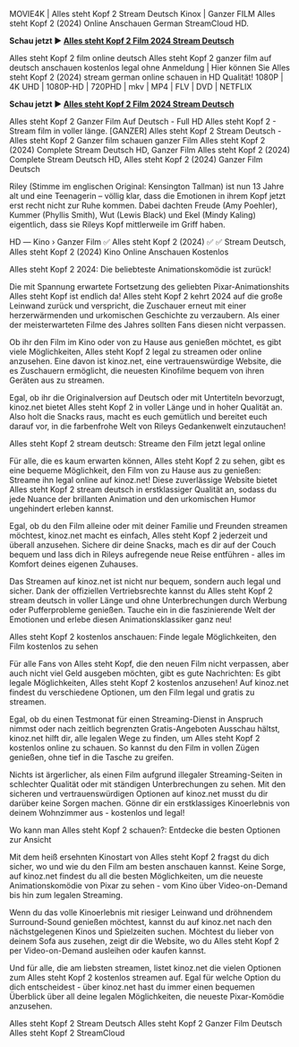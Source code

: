 MOVIE4K | Alles steht Kopf 2 Stream Deutsch Kinox | Ganzer FILM Alles steht Kopf 2 (2024) Online Anschauen German StreamCloud HD.

**Schau jetzt ► [Alles steht Kopf 2 Film 2024 Stream Deutsch](https://t.co/ZvQMti7Atc)**

Alles steht Kopf 2 film online deutsch Alles steht Kopf 2 ganzer film auf deutsch anschauen kostenlos legal ohne Anmeldung | Hier können Sie Alles steht Kopf 2 (2024) stream german online schauen in HD Qualität! 1080P | 4K UHD | 1080P-HD | 720PHD | mkv | MP4 | FLV | DVD | NETFLIX

**Schau jetzt ► [Alles steht Kopf 2 Film 2024 Stream Deutsch](https://t.co/ZvQMti7Atc)**

Alles steht Kopf 2 Ganzer Film Auf Deutsch - Full HD Alles steht Kopf 2 - Stream film in voller länge. [GANZER] Alles steht Kopf 2 Stream Deutsch - Alles steht Kopf 2 Ganzer film schauen ganzer Film Alles steht Kopf 2 (2024) Complete Stream Deutsch HD, Ganzer Film Alles steht Kopf 2 (2024) Complete Stream Deutsch HD, Alles steht Kopf 2 (2024) Ganzer Film Deutsch

Riley (Stimme im englischen Original: Kensington Tallman) ist nun 13 Jahre alt und eine Teenagerin – völlig klar, dass die Emotionen in ihrem Kopf jetzt erst recht nicht zur Ruhe kommen. Dabei dachten Freude (Amy Poehler), Kummer (Phyllis Smith), Wut (Lewis Black) und Ekel (Mindy Kaling) eigentlich, dass sie Rileys Kopf mittlerweile im Griff haben.

HD ― Kino › Ganzer Film ✅ Alles steht Kopf 2 (2024) ✅ ✅ Stream Deutsch, Alles steht Kopf 2 (2024) Kino Online Anschauen Kostenlos

Alles steht Kopf 2 2024: Die beliebteste Animationskomödie ist zurück!

Die mit Spannung erwartete Fortsetzung des geliebten Pixar-Animationshits Alles steht Kopf ist endlich da! Alles steht Kopf 2 kehrt 2024 auf die große Leinwand zurück und verspricht, die Zuschauer erneut mit einer herzerwärmenden und urkomischen Geschichte zu verzaubern. Als einer der meisterwarteten Filme des Jahres sollten Fans diesen nicht verpassen.

Ob ihr den Film im Kino oder von zu Hause aus genießen möchtet, es gibt viele Möglichkeiten, Alles steht Kopf 2 legal zu streamen oder online anzusehen. Eine davon ist kinoz.net, eine vertrauenswürdige Website, die es Zuschauern ermöglicht, die neuesten Kinofilme bequem von ihren Geräten aus zu streamen.

Egal, ob ihr die Originalversion auf Deutsch oder mit Untertiteln bevorzugt, kinoz.net bietet Alles steht Kopf 2 in voller Länge und in hoher Qualität an. Also holt die Snacks raus, macht es euch gemütlich und bereitet euch darauf vor, in die farbenfrohe Welt von Rileys Gedankenwelt einzutauchen!

Alles steht Kopf 2 stream deutsch: Streame den Film jetzt legal online

Für alle, die es kaum erwarten können, Alles steht Kopf 2 zu sehen, gibt es eine bequeme Möglichkeit, den Film von zu Hause aus zu genießen: Streame ihn legal online auf kinoz.net! Diese zuverlässige Website bietet Alles steht Kopf 2 stream deutsch in erstklassiger Qualität an, sodass du jede Nuance der brillanten Animation und den urkomischen Humor ungehindert erleben kannst.

Egal, ob du den Film alleine oder mit deiner Familie und Freunden streamen möchtest, kinoz.net macht es einfach, Alles steht Kopf 2 jederzeit und überall anzusehen. Sichere dir deine Snacks, mach es dir auf der Couch bequem und lass dich in Rileys aufregende neue Reise entführen - alles im Komfort deines eigenen Zuhauses.

Das Streamen auf kinoz.net ist nicht nur bequem, sondern auch legal und sicher. Dank der offiziellen Vertriebsrechte kannst du Alles steht Kopf 2 stream deutsch in voller Länge und ohne Unterbrechungen durch Werbung oder Pufferprobleme genießen. Tauche ein in die faszinierende Welt der Emotionen und erlebe diesen Animationsklassiker ganz neu!

Alles steht Kopf 2 kostenlos anschauen: Finde legale Möglichkeiten, den Film kostenlos zu sehen

Für alle Fans von Alles steht Kopf, die den neuen Film nicht verpassen, aber auch nicht viel Geld ausgeben möchten, gibt es gute Nachrichten: Es gibt legale Möglichkeiten, Alles steht Kopf 2 kostenlos anzusehen! Auf kinoz.net findest du verschiedene Optionen, um den Film legal und gratis zu streamen.

Egal, ob du einen Testmonat für einen Streaming-Dienst in Anspruch nimmst oder nach zeitlich begrenzten Gratis-Angeboten Ausschau hältst, kinoz.net hilft dir, alle legalen Wege zu finden, um Alles steht Kopf 2 kostenlos online zu schauen. So kannst du den Film in vollen Zügen genießen, ohne tief in die Tasche zu greifen.

Nichts ist ärgerlicher, als einen Film aufgrund illegaler Streaming-Seiten in schlechter Qualität oder mit ständigen Unterbrechungen zu sehen. Mit den sicheren und vertrauenswürdigen Optionen auf kinoz.net musst du dir darüber keine Sorgen machen. Gönne dir ein erstklassiges Kinoerlebnis von deinem Wohnzimmer aus - kostenlos und legal!

Wo kann man Alles steht Kopf 2 schauen?: Entdecke die besten Optionen zur Ansicht

Mit dem heiß ersehnten Kinostart von Alles steht Kopf 2 fragst du dich sicher, wo und wie du den Film am besten anschauen kannst. Keine Sorge, auf kinoz.net findest du all die besten Möglichkeiten, um die neueste Animationskomödie von Pixar zu sehen - vom Kino über Video-on-Demand bis hin zum legalen Streaming.

Wenn du das volle Kinoerlebnis mit riesiger Leinwand und dröhnendem Surround-Sound genießen möchtest, kannst du auf kinoz.net nach den nächstgelegenen Kinos und Spielzeiten suchen. Möchtest du lieber von deinem Sofa aus zusehen, zeigt dir die Website, wo du Alles steht Kopf 2 per Video-on-Demand ausleihen oder kaufen kannst.

Und für alle, die am liebsten streamen, listet kinoz.net die vielen Optionen zum Alles steht Kopf 2 kostenlos streamen auf. Egal für welche Option du dich entscheidest - über kinoz.net hast du immer einen bequemen Überblick über all deine legalen Möglichkeiten, die neueste Pixar-Komödie anzusehen.

Alles steht Kopf 2 Stream Deutsch
Alles steht Kopf 2 Ganzer Film Deutsch
Alles steht Kopf 2 StreamCloud
